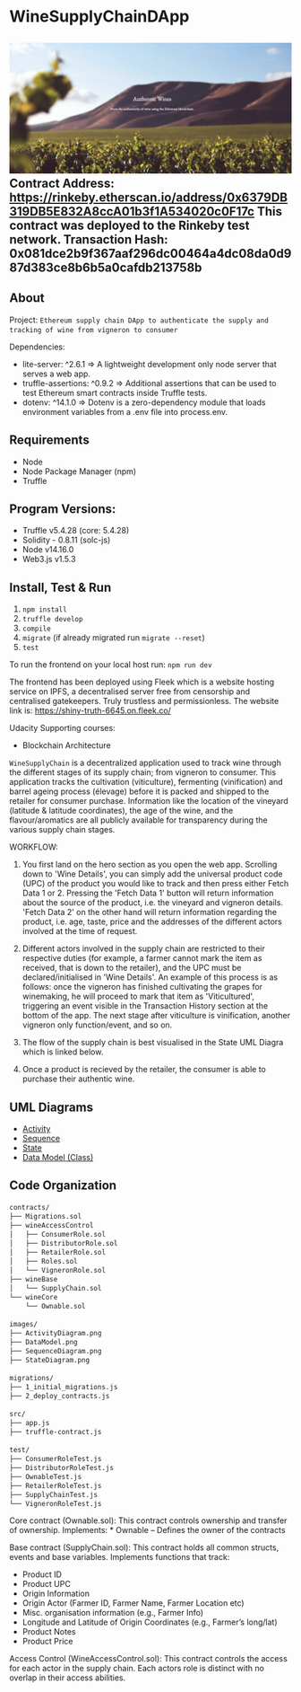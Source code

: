 # WineSupplyChainDApp


![wine](images/hero.png?raw=true)
Contract Address:
https://rinkeby.etherscan.io/address/0x6379DB319DB5E832A8ccA01b3f1A534020c0F17c 
This contract was deployed to the Rinkeby test network. 
Transaction Hash: 0x081dce2b9f367aaf296dc00464a4dc08da0d987d383ce8b6b5a0cafdb213758b 
----

About
-----

Project: `Ethereum supply chain DApp to authenticate the supply and tracking of wine from vigneron to consumer`

Dependencies:
- lite-server: ^2.6.1  => A lightweight development only node server that serves a web app.
- truffle-assertions: ^0.9.2  => Additional assertions that can be used to test Ethereum smart contracts inside Truffle tests.
- dotenv: ^14.1.0 => Dotenv is a zero-dependency module that loads environment variables from a .env file into process.env.

Requirements
------------
* Node
* Node Package Manager (npm)
* Truffle

Program Versions:
------------
- Truffle v5.4.28 (core: 5.4.28)
- Solidity - 0.8.11 (solc-js)
- Node v14.16.0
- Web3.js v1.5.3



Install, Test & Run
-------------
1. `npm install`
2. `truffle develop`
3. `compile`
4. `migrate` (if already migrated run `migrate --reset`)
5. `test`

To run the frontend on your local host run: `npm run dev`

The frontend has been deployed using Fleek which is a website hosting service on IPFS, a decentralised server free from censorship and centralised gatekeepers. Truly trustless and permissionless. 
The website link is: https://shiny-truth-6645.on.fleek.co/ 

Udacity Supporting courses:
* Blockchain Architecture

`WineSupplyChain` is a decentralized application used to track wine through the different stages of its supply chain; from vigneron to consumer. This application tracks the cultivation (viticulture), fermenting (vinification) and barrel ageing process (élevage) before it is packed and shipped to the retailer for consumer purchase. Information like the location of the vineyard (latitude & latitude coordinates), the age of the wine, and the flavour/aromatics are all publicly available for transparency during the various supply chain stages.

WORKFLOW:
1. You first land on the hero section as you open the web app. Scrolling down to 'Wine Details', you can simply add the universal product code (UPC) of the product you would like to track and then press either Fetch Data 1 or 2. Pressing the 'Fetch Data 1' button will return information about the source of the product, i.e. the vineyard and vigneron details. 'Fetch Data 2' on the other hand will return information regarding the product, i.e. age, taste, price and the addresses of the different actors involved at the time of request. 

2. Different actors involved in the supply chain are restricted to their respective duties (for example, a farmer cannot mark the item as received, that is down to the retailer), and the UPC must be declared/initialised in 'Wine Details'. An example of this process is as follows: once the vigneron has finished cultivating the grapes for winemaking, he will proceed to mark that item as 'Viticultured', triggering an event visible in the Transaction History section at the bottom of the app. The next stage after viticulture is vinification, another vigneron only function/event, and so on. 

3. The flow of the supply chain is best visualised in the State UML Diagra which is linked below. 

4. Once a product is recieved by the retailer, the consumer is able to purchase their authentic wine. 






UML Diagrams
------------
* [Activity](images/ActivityDiagramWine.png)
* [Sequence](images/SequenceDiagramWine.png)
* [State](images/StateDiagramWine.png)
* [Data Model (Class)](images/DataModelDiagramWine.png)


Code Organization
-----------------
```console
contracts/
├── Migrations.sol
├── wineAccessControl
│   ├── ConsumerRole.sol
│   ├── DistributorRole.sol
│   ├── RetailerRole.sol
│   ├── Roles.sol
│   └── VigneronRole.sol
├── wineBase
│   └── SupplyChain.sol
└── wineCore
    └── Ownable.sol

images/
├── ActivityDiagram.png
├── DataModel.png
├── SequenceDiagram.png
├── StateDiagram.png

migrations/
├── 1_initial_migrations.js
├── 2_deploy_contracts.js

src/
├── app.js
├── truffle-contract.js

test/
├── ConsumerRoleTest.js
├── DistributorRoleTest.js
├── OwnableTest.js
├── RetailerRoleTest.js
├── SupplyChainTest.js
└── VigneronRoleTest.js
```

Core contract (Ownable.sol): This contract controls ownership and transfer of ownership.
Implements: 
    * Ownable – Defines the owner of the contracts

Base contract (SupplyChain.sol): This contract holds all common structs, events and base variables.
Implements functions that track:
* Product ID
* Product UPC 
* Origin Information
* Origin Actor (Farmer ID, Farmer Name, Farmer Location etc)
* Misc. organisation information (e.g., Farmer Info)
* Longitude and Latitude of Origin Coordinates (e.g., Farmer’s long/lat)
* Product Notes
* Product Price

Access Control (WineAccessControl.sol): This contract controls the access for each actor in the supply chain. Each actors role is distinct with no overlap in their access abilities. 
